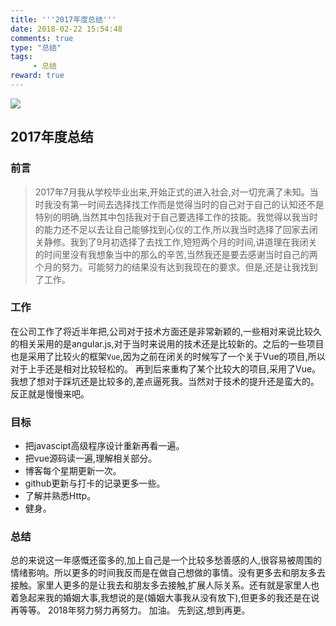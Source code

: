 ```yaml
---
title: '''2017年度总结'''
date: 2018-02-22 15:54:48
comments: true
type: "总结"
tags:
     - 总结
reward: true
---
```

![](https://wangdabaoqq.github.io/hexo-back-up/assets/img/440H.jpg)

<!--more-->

##  2017年度总结

### 前言

  > 2017年7月我从学校毕业出来,开始正式的进入社会,对一切充满了未知。当时我没有第一时间去选择找工作而是觉得当时的自己对于自己的认知还不是特别的明确,当然其中包括我对于自己要选择工作的技能。我觉得以我当时的能力还不足以去让自己能够找到心仪的工作,所以我当时选择了回家去闭关静修。我到了9月初选择了去找工作,短短两个月的时间,讲道理在我闭关的时间里没有我想象当中的那么的辛苦,当然我还是要去感谢当时自己的两个月的努力。可能努力的结果没有达到我现在的要求。但是,还是让我找到了工作。

### 工作

  在公司工作了将近半年把,公司对于技术方面还是非常新颖的,一些相对来说比较久的相关采用的是angular.js,对于当时来说用的技术还是比较新的。之后的一些项目也是采用了比较火的框架`Vue`,因为之前在闭关的时候写了一个关于Vue的项目,所以对于上手还是相对比较轻松的。
  再到后来重构了某个比较大的项目,采用了Vue。我想了想对于踩坑还是比较多的,差点逼死我。当然对于技术的提升还是蛮大的。反正就是慢慢来吧。

### 目标
  - 把javascipt高级程序设计重新再看一遍。
  - 把vue源码读一遍,理解相关部分。
  - 博客每个星期更新一次。
  - github更新与打卡的记录更多一些。
  - 了解并熟悉Http。
  - 健身。

### 总结
  总的来说这一年感慨还蛮多的,加上自己是一个比较多愁善感的人,很容易被周围的情绪影响。所以更多的时间我反而是在做自己想做的事情。没有更多去和朋友多去接触。家里人更多的是让我去和朋友多去接触,扩展人际关系。还有就是家里人也着急起来我的婚姻大事,我想说的是(婚姻大事我从没有放下),但更多的我还是在说再等等。
  2018年努力努力再努力。
  加油。
  先到这,想到再更。

